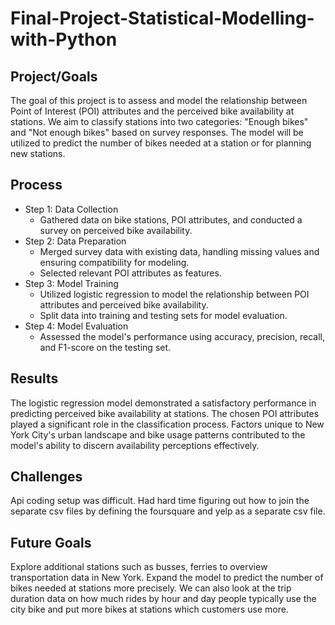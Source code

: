 # Final-Project-Statistical-Modelling-with-Python

## Project/Goals
The goal of this project is to assess and model the relationship between Point of Interest (POI) attributes and the perceived bike availability at stations. We aim to classify stations into two categories: "Enough bikes" and "Not enough bikes" based on survey responses. The model will be utilized to predict the number of bikes needed at a station or for planning new stations.

## Process
- Step 1: Data Collection
    - Gathered data on bike stations, POI attributes, and conducted a survey on perceived bike availability.
- Step 2: Data Preparation
    - Merged survey data with existing data, handling missing values and ensuring         compatibility for modeling. 
    - Selected relevant POI attributes as features.
- Step 3: Model Training
    - Utilized logistic regression to model the relationship between POI attributes and perceived bike availability.
    - Split data into training and testing sets for model evaluation.
- Step 4: Model Evaluation
    - Assessed the model's performance using accuracy, precision, recall, and F1-score on the testing set.

## Results
The logistic regression model demonstrated a satisfactory performance in predicting perceived bike availability at stations. The chosen POI attributes played a significant role in the classification process. Factors unique to New York City's urban landscape and bike usage patterns contributed to the model's ability to discern availability perceptions effectively.

## Challenges 
Api coding setup was difficult.
Had hard time figuring out how to join the separate csv files by defining the foursquare and yelp as a separate csv file.


## Future Goals
Explore additional stations such as busses, ferries to overview transportation data in New York.
Expand the model to predict the number of bikes needed at stations more precisely.
We can also look at the trip duration data on how much rides by hour and day people typically use the city bike and put more bikes at stations which customers use more.